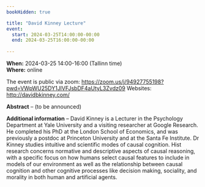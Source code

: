```yaml
---
bookHidden: true

title: "David Kinney Lecture"
event:
  start: 2024-03-25T14:00:00-00:00
  end: 2024-03-25T16:00:00-00:00
  
---
```


**When:** 2024-03-25 14:00-16:00 (Tallinn time)   
**Where:** online 

The event is public via zoom: https://zoom.us/j/94927755198?pwd=VWpWU25DY1JlVFJsbDF4aUtyL3Zvdz09
Websites: http://davidbkinney.com/


<!--more-->
**Abstract** – (to be announced)    
  
**Additional information** – David Kinney is a Lecturer in the Psychology Department at Yale University and a visiting researcher at Google Research. He completed his PhD at the London School of Economics, and was previously a postdoc at Princeton University and at the Santa Fe Institute. Dr Kinney studies intuitive and scientific modes of causal cognition. Hist research concerns normative and descriptive aspects of causal reasoning, with a specific focus on how humans select causal features to include in models of our environment as well as the relationship between causal cognition and other cognitive processes like decision making, sociality, and morality in both human and artificial agents. 